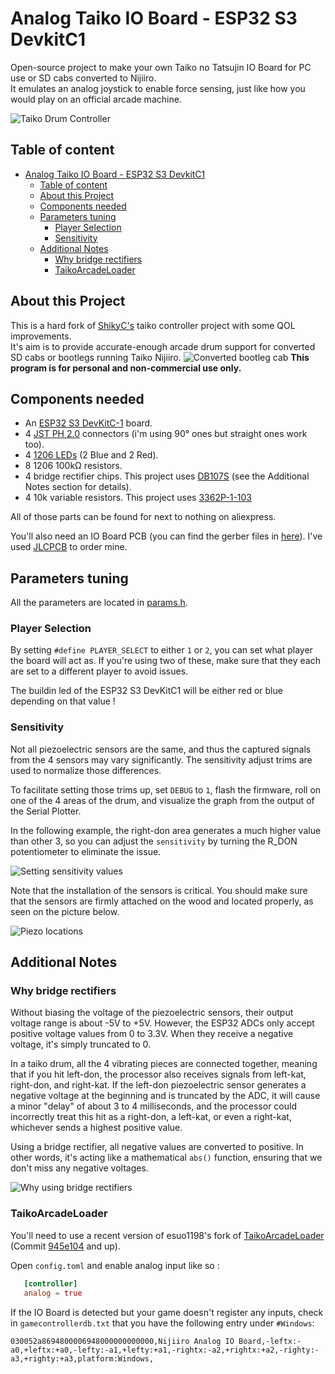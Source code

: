 # Analog Taiko IO Board - ESP32 S3 DevkitC1

Open-source project to make your own Taiko no Tatsujin IO Board for PC use or SD cabs converted to Nijiiro.  
It emulates an analog joystick to enable force sensing, just like how you would play on an official arcade machine.

![Taiko Drum Controller](Images/banner-taiko.png)

## Table of content

- [Analog Taiko IO Board - ESP32 S3 DevkitC1](#analog-taiko-io-board---esp32-s3-devkitc1)
  - [Table of content](#table-of-content)
  - [About this Project](#about-this-project)
  - [Components needed](#components-needed)
  - [Parameters tuning](#parameters-tuning)
    - [Player Selection](#player-selection)
    - [Sensitivity](#sensitivity)
  - [Additional Notes](#additional-notes)
    - [Why bridge rectifiers](#why-bridge-rectifiers)
    - [TaikoArcadeLoader](#taikoarcadeloader)

## About this Project

This is a hard fork of [ShikyC's](https://github.com/ShikyC/Taiko-Drum-Controller-Arduino) taiko controller project with some QOL improvements.  
It's aim is to provide accurate-enough arcade drum support for converted SD cabs or bootlegs running Taiko Nijiiro.
![Converted bootleg cab](Images/bootleg_cab.png)
**This program is for personal and non-commercial use only.**

## Components needed

* An [ESP32 S3 DevKitC-1](https://docs.espressif.com/projects/esp-idf/en/stable/esp32s3/hw-reference/esp32s3/user-guide-devkitc-1.html) board.
* 4 [JST PH 2.0](https://fr.aliexpress.com/item/1005004067623293.html) connectors (i'm using 90° ones but straight ones work too).
* 4 [1206 LEDs](https://fr.aliexpress.com/item/1005005975741298.html) (2 Blue and 2 Red).
* 8 1206 100kΩ resistors.
* 4 bridge rectifier chips. This project uses [DB107S](https://www.rectron.com/public/product_datasheets/db101s-db107s.pdf) (see the Additional Notes section for details).
* 4 10k variable resistors. This project uses [3362P-1-103](https://www.mouser.fr/datasheet/2/54/3362-776956.pdf)

All of those parts can be found for next to nothing on aliexpress.

You'll also need an IO Board PCB (you can find the gerber files in [here](PCB/Export/)).
I've used [JLCPCB](https://jlcpcb.com/) to order mine.

## Parameters tuning

All the parameters are located in [params.h](Firmware/params.h).

### Player Selection

   By setting `#define PLAYER_SELECT` to either `1` or `2`, you can set what player the board will act as. If you're using two of these, make sure that they each are set to a different player to avoid issues.

   The buildin led of the ESP32 S3 DevKitC1 will be either red or blue depending on that value !

### Sensitivity

   Not all piezoelectric sensors are the same, and thus the captured signals from the 4 sensors may vary significantly. The sensitivity adjust trims are used to normalize those differences.  

   To facilitate setting those trims up, set `DEBUG` to `1`, flash the firmware, roll on one of the 4 areas of the drum, and visualize the graph from the output of the Serial Plotter.

   In the following example, the right-don area generates a much higher value than other 3, so you can adjust the `sensitivity` by turning the R_DON potentiometer to eliminate the issue.

   ![Setting sensitivity values](Images/tune_sensitivities.png)

   Note that the installation of the sensors is critical. You should make sure that the sensors are firmly attached on the wood and located properly, as seen on the picture below.

   ![Piezo locations](Images/piezo_locations.png)

## Additional Notes

### Why bridge rectifiers

   Without biasing the voltage of the piezoelectric sensors, their output voltage range is about -5V to +5V. However, the ESP32 ADCs only accept positive voltage values from 0 to 3.3V. When they receive a negative voltage, it's simply truncated to 0.

   In a taiko drum, all the 4 vibrating pieces are connected together, meaning that if you hit left-don, the processor also receives signals from left-kat, right-don, and right-kat. If the left-don piezoelectric sensor generates a negative voltage at the beginning and is truncated by the ADC, it will cause a minor "delay" of about 3 to 4 milliseconds, and the processor could incorrectly treat this hit as a right-don, a left-kat, or even a right-kat, whichever sends a highest positive value.

   Using a bridge rectifier, all negative values are converted to positive. In other words, it's acting like a mathematical `abs()` function, ensuring that we don't miss any negative voltages.

   ![Why using bridge rectifiers](Images/bridge_signal.png)

### TaikoArcadeLoader

You'll need to use a recent version of esuo1198's fork of [TaikoArcadeLoader](https://github.com/esuo1198/TaikoArcadeLoader) (Commit [945e104](https://github.com/esuo1198/TaikoArcadeLoader/commit/945e104) and up).

Open `config.toml` and enable analog input like so :

```toml
   [controller]
   analog = true  
```

If the IO Board is detected but your game doesn't register any inputs, check in `gamecontrollerdb.txt` that you have the following entry under `#Windows`:

`030052a8694800006948000000000000,Nijiiro Analog IO Board,-leftx:-a0,+leftx:+a0,-lefty:-a1,+lefty:+a1,-rightx:-a2,+rightx:+a2,-righty:-a3,+righty:+a3,platform:Windows,`
